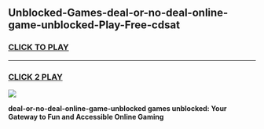 
## Unblocked-Games-deal-or-no-deal-online-game-unblocked-Play-Free-cdsat
<h3>
<a href="https://premium76.site?title=deal-or-no-deal-online-game-unblocked&ref=23A">CLICK TO PLAY</a></h3>
<hr>

<h3>
<a href="https://premium76.site?title=deal-or-no-deal-online-game-unblocked&ref=23A">CLICK 2 PLAY</a>
  
</h3>

<a href="https://premium76.site?title=deal-or-no-deal-online-game-unblocked&ref=23A"><img src="https://clearcache.store/games.png"></a>


**deal-or-no-deal-online-game-unblocked games unblocked: Your Gateway to Fun and Accessible Online Gaming**

